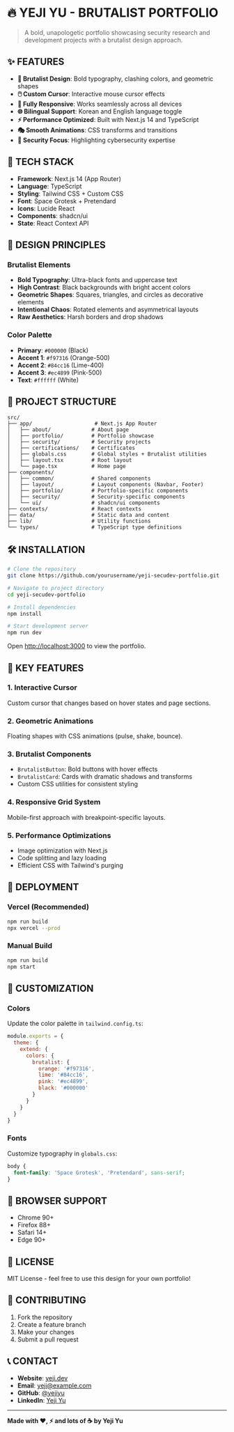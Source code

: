 # 🔥 YEJI YU - BRUTALIST PORTFOLIO

> A bold, unapologetic portfolio showcasing security research and development projects with a brutalist design approach.

## ✨ FEATURES

- **🎨 Brutalist Design**: Bold typography, clashing colors, and geometric shapes
- **🖱️ Custom Cursor**: Interactive mouse cursor effects
- **📱 Fully Responsive**: Works seamlessly across all devices
- **🌐 Bilingual Support**: Korean and English language toggle
- **⚡ Performance Optimized**: Built with Next.js 14 and TypeScript
- **🎭 Smooth Animations**: CSS transforms and transitions
- **🔐 Security Focus**: Highlighting cybersecurity expertise

## 🚀 TECH STACK

- **Framework**: Next.js 14 (App Router)
- **Language**: TypeScript
- **Styling**: Tailwind CSS + Custom CSS
- **Font**: Space Grotesk + Pretendard
- **Icons**: Lucide React
- **Components**: shadcn/ui
- **State**: React Context API

## 🎨 DESIGN PRINCIPLES

### Brutalist Elements
- **Bold Typography**: Ultra-black fonts and uppercase text
- **High Contrast**: Black backgrounds with bright accent colors
- **Geometric Shapes**: Squares, triangles, and circles as decorative elements
- **Intentional Chaos**: Rotated elements and asymmetrical layouts
- **Raw Aesthetics**: Harsh borders and drop shadows

### Color Palette
- **Primary**: `#000000` (Black)
- **Accent 1**: `#f97316` (Orange-500)
- **Accent 2**: `#84cc16` (Lime-400)
- **Accent 3**: `#ec4899` (Pink-500)
- **Text**: `#ffffff` (White)

## 📁 PROJECT STRUCTURE

```
src/
├── app/                    # Next.js App Router
│   ├── about/             # About page
│   ├── portfolio/         # Portfolio showcase
│   ├── security/          # Security projects
│   ├── certifications/    # Certificates
│   ├── globals.css        # Global styles + Brutalist utilities
│   ├── layout.tsx         # Root layout
│   └── page.tsx           # Home page
├── components/            
│   ├── common/            # Shared components
│   ├── layout/            # Layout components (Navbar, Footer)
│   ├── portfolio/         # Portfolio-specific components
│   ├── security/          # Security-specific components
│   └── ui/                # shadcn/ui components
├── contexts/              # React contexts
├── data/                  # Static data and content
├── lib/                   # Utility functions
└── types/                 # TypeScript type definitions
```

## 🛠️ INSTALLATION

```bash
# Clone the repository
git clone https://github.com/yourusername/yeji-secudev-portfolio.git

# Navigate to project directory
cd yeji-secudev-portfolio

# Install dependencies
npm install

# Start development server
npm run dev
```

Open [http://localhost:3000](http://localhost:3000) to view the portfolio.

## 🎯 KEY FEATURES

### 1. **Interactive Cursor**
Custom cursor that changes based on hover states and page sections.

### 2. **Geometric Animations**
Floating shapes with CSS animations (pulse, shake, bounce).

### 3. **Brutalist Components**
- `BrutalistButton`: Bold buttons with hover effects
- `BrutalistCard`: Cards with dramatic shadows and transforms
- Custom CSS utilities for consistent styling

### 4. **Responsive Grid System**
Mobile-first approach with breakpoint-specific layouts.

### 5. **Performance Optimizations**
- Image optimization with Next.js
- Code splitting and lazy loading
- Efficient CSS with Tailwind's purging

## 🚀 DEPLOYMENT

### Vercel (Recommended)
```bash
npm run build
npx vercel --prod
```

### Manual Build
```bash
npm run build
npm start
```

## 🎨 CUSTOMIZATION

### Colors
Update the color palette in `tailwind.config.ts`:

```javascript
module.exports = {
  theme: {
    extend: {
      colors: {
        brutalist: {
          orange: '#f97316',
          lime: '#84cc16', 
          pink: '#ec4899',
          black: '#000000'
        }
      }
    }
  }
}
```

### Fonts
Customize typography in `globals.css`:

```css
body {
  font-family: 'Space Grotesk', 'Pretendard', sans-serif;
}
```

## 📱 BROWSER SUPPORT

- Chrome 90+
- Firefox 88+
- Safari 14+
- Edge 90+

## 📄 LICENSE

MIT License - feel free to use this design for your own portfolio!

## 🤝 CONTRIBUTING

1. Fork the repository
2. Create a feature branch
3. Make your changes
4. Submit a pull request

## 📞 CONTACT

- **Website**: [yeji.dev](https://yeji.dev)
- **Email**: yeji@example.com
- **GitHub**: [@yejiyu](https://github.com/yejiyu)
- **LinkedIn**: [Yeji Yu](https://linkedin.com/in/yejiyu)

---

**Made with ❤️, ⚡ and lots of ☕ by Yeji Yu**
